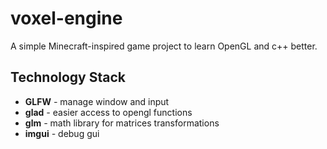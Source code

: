 # voxel-engine

A simple Minecraft-inspired game project to learn OpenGL and c++ better.

## Technology Stack

- **GLFW** *-* manage window and input 
- **glad** *-* easier access to opengl functions 
- **glm** *-* math library for matrices transformations 
- **imgui** *-* debug gui 
